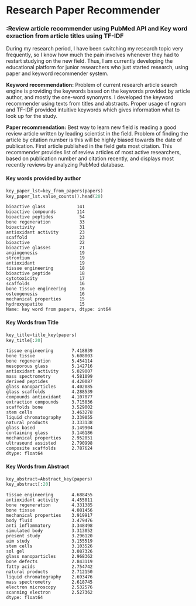 # Research Paper Recommender

### :Review article recommender using PubMed API and Key word exraction from article titles using TF-IDF

During my research period, I have been switching my research topic very frequently, so I know how much the pain involves whenever they had to restart studying on the new field. Thus, I am currently developing the educational platform for junior researchers who just started research, using paper and keyword recommender system.

**Keyword recommendation:** Problem of current research article search engine is providing the keywords based on the keywords provided by article author, and mostly the one-word synonyms. I developed the keyword recommender using texts from titles and abstracts. Proper usage of ngram and TF-IDF provided intuitive keywords which gives information what to look up for the study.

**Paper recommendation:** Best way to learn new field is reading a good review article written by leading scientist in the field. Problem of finding the article by citation number is this will be highly biased towards the date of publication. First article published in the field gets most citation. This recommender provides list of review articles of most active researchers, based on publication number and citation recently, and displays most recently reviews by analyzing PubMed database. 

#### Key words provided by author

```Python
key_paper_lst=key_from_papers(papers)
key_paper_lst.value_counts().head(20)
```
    bioactive glass            141
    bioactive compounds        114
    bioactive peptides          54
    bone regeneration           33
    bioactivity                 31
    antioxidant activity        23
    scaffold                    23
    bioactive                   22
    bioactive glasses           21
    angiogenesis                19
    strontium                   19
    antioxidant                 19
    tissue engineering          18
    bioactive peptide           18
    cytotoxicity                17
    scaffolds                   16
    bone tissue engineering     16
    osteogenesis                16
    mechanical properties       15
    hydroxyapatite              15
    Name: key word from papers, dtype: int64

#### Key Words from Title

```Python
key_title=title_key(papers)
key_title[:20]
```
    tissue engineering       7.418839
    bone tissue              5.608003
    bone regeneration        5.454114
    mesoporous glass         5.142716
    antioxidant activity     5.029007
    mass spectrometry        4.581099
    derived peptides         4.420087
    glass nanoparticles      4.402085
    glass scaffolds          4.288539
    compounds antioxidant    4.107077
    extraction compounds     3.715036
    scaffolds bone           3.529002
    stem cells               3.463278
    liquid chromatography    3.339055
    natural products         3.333138
    glass based              3.149904
    containing glass         3.146186
    mechanical properties    2.952051
    ultrasound assisted      2.790998
    composite scaffolds      2.787624
    dtype: float64

#### Key Words from Abstract

```Python
key_abstract=Abstract_key(papers)
key_abstract[:20]
```
    tissue engineering       4.688455
    antioxidant activity     4.455011
    bone regeneration        4.331385
    bone tissue              4.081456
    mechanical properties    3.919917
    body fluid               3.479476
    anti inflammatory        3.348498
    simulated body           3.313052
    present study            3.296120
    aim study                3.155519
    stem cells               3.103526
    sol gel                  3.087326
    glass nanoparticles      2.968362
    bone defects             2.843119
    fatty acids              2.754742
    natural products         2.712150
    liquid chromatography    2.693476
    mass spectrometry        2.618745
    electron microscopy      2.532576
    scanning electron        2.527362
    dtype: float64